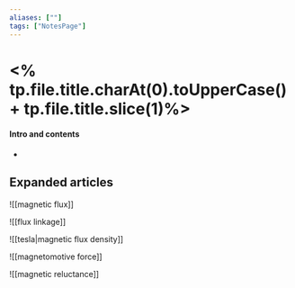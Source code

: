 ```yaml
---
aliases: [""]
tags: ["NotesPage"]
---
```


# <% tp.file.title.charAt(0).toUpperCase() + tp.file.title.slice(1)%>

#### Intro and contents
- 


## Expanded articles
![[magnetic flux]]

![[flux linkage]]

![[tesla|magnetic flux density]]

![[magnetomotive force]]

![[magnetic reluctance]]